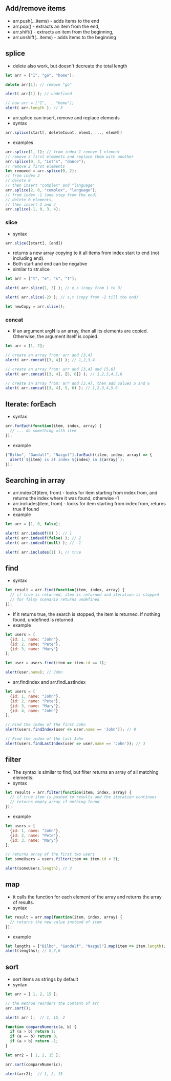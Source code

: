 ## Add/remove items
- arr.push(...items) - adds items to the end
- arr.pop() - extracts an item from the end,
- arr.shift() - extracts an item from the beginning,
- arr.unshift(...items) - adds items to the beginning

## splice
- delete also work, but doesn't decreate the total length
```javascript
let arr = ["I", "go", "home"];

delete arr[1]; // remove "go"

alert( arr[1] ); // undefined

// now arr = ["I",  , "home"];
alert( arr.length ); // 3
```
- arr.splice can insert, remove and replace elements
- syntax
```javascript
arr.splice(start[, deleteCount, elem1, ..., elemN])
```
- examples
```javascript
arr.splice(1, 1); // from index 1 remove 1 element
// remove 3 first elements and replace them with another
arr.splice(0, 3, "Let's", "dance");
// remove 2 first elements
let removed = arr.splice(0, 2);
// from index 2
// delete 0
// then insert "complex" and "language"
arr.splice(2, 0, "complex", "language");
// from index -1 (one step from the end)
// delete 0 elements,
// then insert 3 and 4
arr.splice(-1, 0, 3, 4);
```

### slice
- syntax
```javascript
arr.slice([start], [end])
```
- returns a new array copying to it all items from index start to end (not including end).
- Both start and end can be negative
- similar to str.slice
```javascript
let arr = ["t", "e", "s", "t"];

alert( arr.slice(1, 3) ); // e,s (copy from 1 to 3)

alert( arr.slice(-2) ); // s,t (copy from -2 till the end)

let newCopy = arr.slice();
```

### concat
- If an argument argN is an array, then all its elements are copied. Otherwise, the argument itself is copied.
```javascript
let arr = [1, 2];

// create an array from: arr and [3,4]
alert( arr.concat([3, 4]) ); // 1,2,3,4

// create an array from: arr and [3,4] and [5,6]
alert( arr.concat([3, 4], [5, 6]) ); // 1,2,3,4,5,6

// create an array from: arr and [3,4], then add values 5 and 6
alert( arr.concat([3, 4], 5, 6) ); // 1,2,3,4,5,6
```

## Iterate: forEach
- syntax
```javascript
arr.forEach(function(item, index, array) {
  // ... do something with item
});
```
- example
```javascript
["Bilbo", "Gandalf", "Nazgul"].forEach((item, index, array) => {
  alert(`${item} is at index ${index} in ${array}`);
});
```
## Searching in array
- arr.indexOf(item, from) - looks for item starting from index from, and returns the index where it was found, otherwise -1
- arr.includes(item, from) - looks for item starting from index from, returns true if found
- example
```javascript
let arr = [1, 0, false];

alert( arr.indexOf(0) ); // 1
alert( arr.indexOf(false) ); // 2
alert( arr.indexOf(null) ); // -1

alert( arr.includes(1) ); // true
```

## find
- syntax
```javascript
let result = arr.find(function(item, index, array) {
  // if true is returned, item is returned and iteration is stopped
  // for falsy scenario returns undefined
});
```
- If it returns true, the search is stopped, the item is returned. If nothing found, undefined is returned.
- example
```javascript
let users = [
  {id: 1, name: "John"},
  {id: 2, name: "Pete"},
  {id: 3, name: "Mary"}
];

let user = users.find(item => item.id == 1);

alert(user.name); // John
```
- arr.findIndex and arr.findLastIndex
```javascript
let users = [
  {id: 1, name: "John"},
  {id: 2, name: "Pete"},
  {id: 3, name: "Mary"},
  {id: 4, name: "John"}
];

// Find the index of the first John
alert(users.findIndex(user => user.name == 'John')); // 0

// Find the index of the last John
alert(users.findLastIndex(user => user.name == 'John')); // 3
```

## filter
- The syntax is similar to find, but filter returns an array of all matching elements:
- syntax
```javascript
let results = arr.filter(function(item, index, array) {
  // if true item is pushed to results and the iteration continues
  // returns empty array if nothing found
});
```
- example
```javascript
let users = [
  {id: 1, name: "John"},
  {id: 2, name: "Pete"},
  {id: 3, name: "Mary"}
];

// returns array of the first two users
let someUsers = users.filter(item => item.id < 3);

alert(someUsers.length); // 2
```

## map
- it calls the function for each element of the array and returns the array of results.
- syntax
```javascript
let result = arr.map(function(item, index, array) {
  // returns the new value instead of item
});
```
- example
```javascript
let lengths = ["Bilbo", "Gandalf", "Nazgul"].map(item => item.length);
alert(lengths); // 5,7,6
```

## sort
- sort items as strings by default
- syntax
```javascript
let arr = [ 1, 2, 15 ];

// the method reorders the content of arr
arr.sort();

alert( arr );  // 1, 15, 2

function compareNumeric(a, b) {
  if (a > b) return 1;
  if (a == b) return 0;
  if (a < b) return -1;
}

let arr2 = [ 1, 2, 15 ];

arr.sort(compareNumeric);

alert(arr2);  // 1, 2, 15
```

